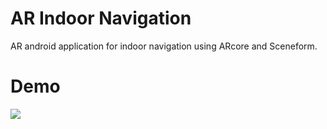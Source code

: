 # AR Indoor Navigation
AR android application for indoor navigation using ARcore and Sceneform.

# Demo
![](ezgif.com-video-to-gif.gif)
